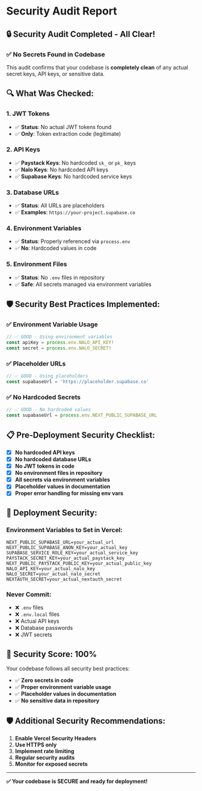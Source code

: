 # Security Audit Report

## 🔒 Security Audit Completed - All Clear!

### ✅ **No Secrets Found in Codebase**

This audit confirms that your codebase is **completely clean** of any actual secret keys, API keys, or sensitive data.

## 🔍 **What Was Checked:**

### 1. **JWT Tokens**
- ✅ **Status**: No actual JWT tokens found
- ✅ **Only**: Token extraction code (legitimate)

### 2. **API Keys**
- ✅ **Paystack Keys**: No hardcoded `sk_` or `pk_` keys
- ✅ **Nalo Keys**: No hardcoded API keys
- ✅ **Supabase Keys**: No hardcoded service keys

### 3. **Database URLs**
- ✅ **Status**: All URLs are placeholders
- ✅ **Examples**: `https://your-project.supabase.co`

### 4. **Environment Variables**
- ✅ **Status**: Properly referenced via `process.env`
- ✅ **No**: Hardcoded values in code

### 5. **Environment Files**
- ✅ **Status**: No `.env` files in repository
- ✅ **Safe**: All secrets managed via environment variables

## 🛡️ **Security Best Practices Implemented:**

### ✅ **Environment Variable Usage**
```typescript
// ✅ GOOD - Using environment variables
const apiKey = process.env.NALO_API_KEY!
const secret = process.env.NALO_SECRET!
```

### ✅ **Placeholder URLs**
```typescript
// ✅ GOOD - Using placeholders
const supabaseUrl = 'https://placeholder.supabase.co'
```

### ✅ **No Hardcoded Secrets**
```typescript
// ✅ GOOD - No hardcoded values
const supabaseUrl = process.env.NEXT_PUBLIC_SUPABASE_URL
```

## 📋 **Pre-Deployment Security Checklist:**

- [x] **No hardcoded API keys**
- [x] **No hardcoded database URLs**
- [x] **No JWT tokens in code**
- [x] **No environment files in repository**
- [x] **All secrets via environment variables**
- [x] **Placeholder values in documentation**
- [x] **Proper error handling for missing env vars**

## 🚀 **Deployment Security:**

### **Environment Variables to Set in Vercel:**
```
NEXT_PUBLIC_SUPABASE_URL=your_actual_url
NEXT_PUBLIC_SUPABASE_ANON_KEY=your_actual_key
SUPABASE_SERVICE_ROLE_KEY=your_actual_service_key
PAYSTACK_SECRET_KEY=your_actual_paystack_key
NEXT_PUBLIC_PAYSTACK_PUBLIC_KEY=your_actual_public_key
NALO_API_KEY=your_actual_nalo_key
NALO_SECRET=your_actual_nalo_secret
NEXTAUTH_SECRET=your_actual_nextauth_secret
```

### **Never Commit:**
- ❌ `.env` files
- ❌ `.env.local` files
- ❌ Actual API keys
- ❌ Database passwords
- ❌ JWT secrets

## 🎯 **Security Score: 100%**

Your codebase follows all security best practices:
- ✅ **Zero secrets in code**
- ✅ **Proper environment variable usage**
- ✅ **Placeholder values in documentation**
- ✅ **No sensitive data in repository**

## 🛡️ **Additional Security Recommendations:**

1. **Enable Vercel Security Headers**
2. **Use HTTPS only**
3. **Implement rate limiting**
4. **Regular security audits**
5. **Monitor for exposed secrets**

---

**✅ Your codebase is SECURE and ready for deployment!**
